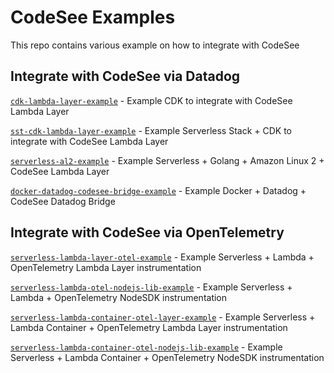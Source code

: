 # CodeSee Examples

This repo contains various example on how to integrate with CodeSee


## Integrate with CodeSee via Datadog
[`cdk-lambda-layer-example`](sst-cdk-lambda-layer-example/) - Example CDK to integrate with CodeSee Lambda Layer

[`sst-cdk-lambda-layer-example`](sst-cdk-lambda-layer-example/) - Example Serverless Stack + CDK to integrate with CodeSee Lambda Layer

[`serverless-al2-example`](serverless-al2-example/) - Example Serverless + Golang + Amazon Linux 2 + CodeSee Lambda Layer

[`docker-datadog-codesee-bridge-example`](docker-datadog-codesee-bridge-example/) - Example Docker + Datadog + CodeSee Datadog Bridge

## Integrate with CodeSee via OpenTelemetry
[`serverless-lambda-layer-otel-example`](serverless-lambda-layer-otel-example/) - Example Serverless + Lambda + OpenTelemetry Lambda Layer instrumentation

[`serverless-lambda-otel-nodejs-lib-example`](serverless-lambda-otel-nodejs-lib-example/) - Example Serverless + Lambda + OpenTelemetry NodeSDK instrumentation

[`serverless-lambda-container-otel-layer-example`](serverless-lambda-container-otel-layer-example/) - Example Serverless + Lambda Container + OpenTelemetry Lambda Layer instrumentation

[`serverless-lambda-container-otel-nodejs-lib-example`](serverless-lambda-container-otel-nodejs-lib-example/) - Example Serverless + Lambda Container + OpenTelemetry NodeSDK instrumentation
